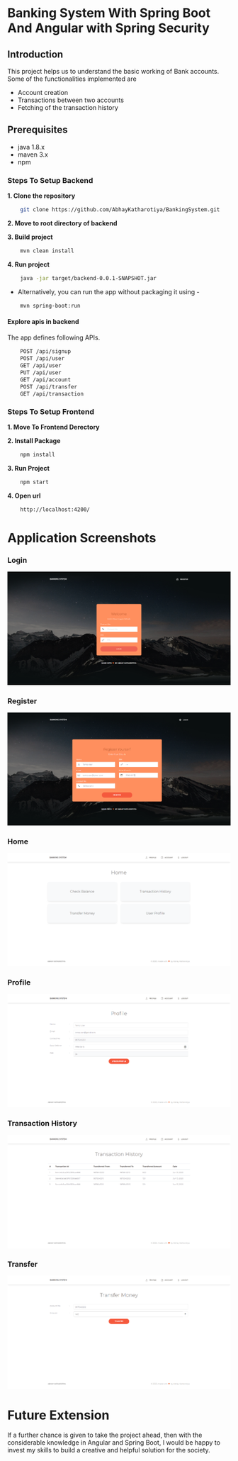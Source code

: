 # Banking System With Spring Boot And Angular with Spring Security

## Introduction

This project helps us to understand the basic working of Bank accounts. Some of the functionalities implemented are
- Account creation
- Transactions between two accounts
- Fetching of the transaction history

## Prerequisites
- java 1.8.x
- maven 3.x
- npm

### Steps To Setup Backend

**1. Clone the repository**
```bash
    git clone https://github.com/AbhayKatharotiya/BankingSystem.git
```

**2. Move to root directory of backend**

**3. Build project**
```bash
    mvn clean install
``` 

**4. Run project** 
```bash
    java -jar target/backend-0.0.1-SNAPSHOT.jar
``` 
- Alternatively, you can run the app without packaging it using -
```bash
    mvn spring-boot:run
```
  #### Explore apis in backend

The app defines following APIs. 
 
```   
    POST /api/signup   
    POST /api/user
    GET /api/user
    PUT /api/user
    GET /api/account
    POST /api/transfer
    GET /api/transaction      
```

### Steps To Setup Frontend

**1. Move To Frontend Derectory**

**2. Install Package**
```bash 
    npm install
```

**3. Run Project**
```bash
    npm start
```

**4. Open url**
```bash
    http://localhost:4200/
```
# Application Screenshots

### Login

![Login image](https://github.com/AbhayKatharotiya/BankingSystem/blob/master/readme-images/login.PNG?raw=true)

### Register

![Register image](https://github.com/AbhayKatharotiya/BankingSystem/blob/master/readme-images/register%20new.PNG?raw=true)

### Home

![Home Page image](https://github.com/AbhayKatharotiya/BankingSystem/blob/master/readme-images/home.PNG?raw=true)

### Profile

![Profile image](https://github.com/AbhayKatharotiya/BankingSystem/blob/master/readme-images/profile.PNG?raw=true)

### Transaction History

![History image](https://github.com/AbhayKatharotiya/BankingSystem/blob/master/readme-images/history.PNG?raw=true)

### Transfer

![Transfer image](https://github.com/AbhayKatharotiya/BankingSystem/blob/master/readme-images/transfer.PNG?raw=true)


# Future Extension
If a further chance is given to take the project ahead, then with the considerable knowledge in Angular and Spring Boot, I would be happy to invest my skills to build a creative and helpful solution for the society.
